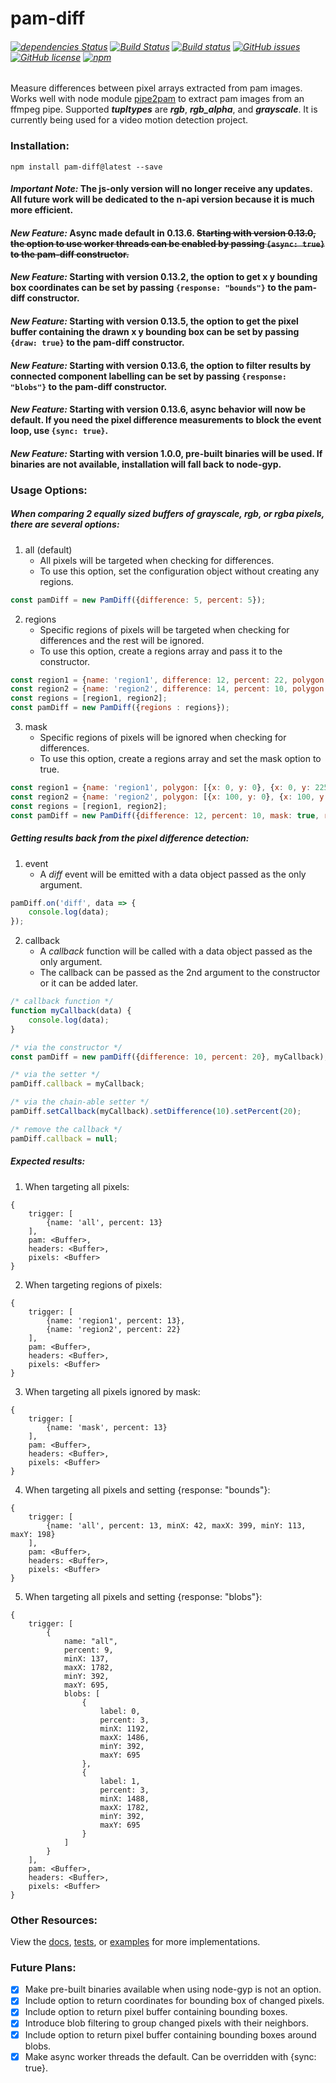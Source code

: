 # pam-diff
###### [![dependencies Status](https://david-dm.org/kevinGodell/pam-diff/master/status.svg)](https://david-dm.org/kevinGodell/pam-diff/master) [![Build Status](https://travis-ci.org/kevinGodell/pam-diff.svg?branch=master)](https://travis-ci.org/kevinGodell/pam-diff) [![Build status](https://ci.appveyor.com/api/projects/status/hu6qw285sm6vfwtd/branch/master?svg=true)](https://ci.appveyor.com/project/kevinGodell/pam-diff/branch/master) [![GitHub issues](https://img.shields.io/github/issues/kevinGodell/pam-diff.svg)](https://github.com/kevinGodell/pam-diff/issues) [![GitHub license](https://img.shields.io/badge/license-MIT-blue.svg)](https://raw.githubusercontent.com/kevinGodell/pam-diff/master/LICENSE) [![npm](https://img.shields.io/npm/dt/pam-diff.svg?style=flat-square)](https://www.npmjs.com/package/pam-diff)
Measure differences between pixel arrays extracted from pam images. Works well with node module [pipe2pam](https://www.npmjs.com/package/pipe2pam) to extract pam images from an ffmpeg pipe. Supported ***tupltypes*** are ***rgb***, ***rgb_alpha***, and ***grayscale***. It is currently being used for a video motion detection project.
### Installation:
``` 
npm install pam-diff@latest --save
```
#### *Important Note:* The js-only version will no longer receive any updates. All future work will be dedicated to the n-api version because it is much more efficient.
#### *New Feature:* Async made default in 0.13.6. ~~Starting with version 0.13.0, the option to use worker threads can be enabled by passing `{async: true}` to the pam-diff constructor.~~
#### *New Feature:* Starting with version 0.13.2, the option to get x y bounding box coordinates can be set by passing `{response: "bounds"}` to the pam-diff constructor.
#### *New Feature:* Starting with version 0.13.5, the option to get the pixel buffer containing the drawn x y bounding box can be set by passing `{draw: true}` to the pam-diff constructor.
#### *New Feature:* Starting with version 0.13.6, the option to filter results by connected component labelling can be set by passing `{response: "blobs"}` to the pam-diff constructor.
#### *New Feature:* Starting with version 0.13.6, async behavior will now be default. If you need the pixel difference measurements to block the event loop, use `{sync: true}`.
#### *New Feature:* Starting with version 1.0.0, pre-built binaries will be used. If binaries are not available, installation will fall back to node-gyp.
### Usage Options:
##### When comparing 2 equally sized buffers of grayscale, rgb, or rgba pixels, there are several options:
1. all (default)
    - All pixels will be targeted when checking for differences.
    - To use this option, set the configuration object without creating any regions.
```javascript
const pamDiff = new PamDiff({difference: 5, percent: 5});
```
2. regions
    - Specific regions of pixels will be targeted when checking for differences and the rest will be ignored.
    - To use this option, create a regions array and pass it to the constructor.
```javascript
const region1 = {name: 'region1', difference: 12, percent: 22, polygon: [{x: 0, y: 0}, {x: 0, y: 225}, {x: 100, y: 225}, {x: 100, y: 0}]};
const region2 = {name: 'region2', difference: 14, percent: 10, polygon: [{x: 100, y: 0}, {x: 100, y: 225}, {x: 200, y: 225}, {x: 200, y: 0}]};
const regions = [region1, region2];
const pamDiff = new PamDiff({regions : regions});
```
3. mask
    - Specific regions of pixels will be ignored when checking for differences.
    - To use this option, create a regions array and set the mask option to true.
```javascript
const region1 = {name: 'region1', polygon: [{x: 0, y: 0}, {x: 0, y: 225}, {x: 100, y: 225}, {x: 100, y: 0}]};
const region2 = {name: 'region2', polygon: [{x: 100, y: 0}, {x: 100, y: 225}, {x: 200, y: 225}, {x: 200, y: 0}]};
const regions = [region1, region2];
const pamDiff = new PamDiff({difference: 12, percent: 10, mask: true, regions : regions});
```
##### Getting results back from the pixel difference detection:
1. event
    - A *diff* event will be emitted with a data object passed as the only argument.
```javascript
pamDiff.on('diff', data => {
    console.log(data);
}); 
```
2. callback
    - A *callback* function will be called with a data object passed as the only argument.
    - The callback can be passed as the 2nd argument to the constructor or it can be added later.
```javascript
/* callback function */      
function myCallback(data) {
    console.log(data);
}

/* via the constructor */
const pamDiff = new pamDiff({difference: 10, percent: 20}, myCallback);

/* via the setter */
pamDiff.callback = myCallback;

/* via the chain-able setter */
pamDiff.setCallback(myCallback).setDifference(10).setPercent(20);

/* remove the callback */
pamDiff.callback = null;
```
##### Expected results:
1. When targeting all pixels:
```
{
    trigger: [
        {name: 'all', percent: 13}
    ],
    pam: <Buffer>,
    headers: <Buffer>,
    pixels: <Buffer>
}
```
2. When targeting regions of pixels:
```
{
    trigger: [
        {name: 'region1', percent: 13},
        {name: 'region2', percent: 22}
    ],
    pam: <Buffer>,
    headers: <Buffer>,
    pixels: <Buffer>
}
```
3. When targeting all pixels ignored by mask:
```
{
    trigger: [
        {name: 'mask', percent: 13}
    ],
    pam: <Buffer>,
    headers: <Buffer>,
    pixels: <Buffer>
}
```
4. When targeting all pixels and setting {response: "bounds"}:
```
{
    trigger: [
        {name: 'all', percent: 13, minX: 42, maxX: 399, minY: 113, maxY: 198}
    ],
    pam: <Buffer>,
    headers: <Buffer>,
    pixels: <Buffer>
}
```
5. When targeting all pixels and setting {response: "blobs"}:
```
{
    trigger: [
        {
            name: "all",
            percent: 9,
            minX: 137,
            maxX: 1782,
            minY: 392,
            maxY: 695,
            blobs: [
                {
                    label: 0,
                    percent: 3,
                    minX: 1192,
                    maxX: 1486,
                    minY: 392,
                    maxY: 695
                },
                {
                    label: 1,
                    percent: 3,
                    minX: 1488,
                    maxX: 1782,
                    minY: 392,
                    maxY: 695
                }
            ]
        }
    ],
    pam: <Buffer>,
    headers: <Buffer>,
    pixels: <Buffer>
}
```
### Other Resources:
View the [docs](https://kevingodell.github.io/pam-diff/PamDiff.html), [tests](https://github.com/kevinGodell/pam-diff/tree/master/tests), or [examples](https://github.com/kevinGodell/pam-diff/tree/master/examples) for more implementations.
### Future Plans:
- [x] Make pre-built binaries available when using node-gyp is not an option.
- [x] Include option to return coordinates for bounding box of changed pixels.
- [x] Include option to return pixel buffer containing bounding boxes.
- [x] Introduce blob filtering to group changed pixels with their neighbors.
- [x] Include option to return pixel buffer containing bounding boxes around blobs.
- [x] Make async worker threads the default. Can be overridden with {sync: true}.